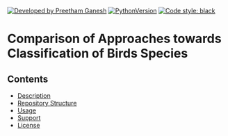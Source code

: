 [![Developed by Preetham Ganesh](https://img.shields.io/badge/Developed%20by-Preetham%20Ganesh-green)](https://preethamganesh.com)
[![PythonVersion](https://img.shields.io/badge/python-3.9-blue)](https://img.shields.io/badge/python-3.9-blue)
[![Code style: black](https://img.shields.io/badge/code%20style-black-000000.svg)](https://github.com/psf/black)

# Comparison of Approaches towards Classification of Birds Species

## Contents

- [Description](https://github.com/preetham-ganesh/bird-species-classfication#description)
- [Repository Structure](https://github.com/preetham-ganesh/bird-species-classfication#repository-structure)
- [Usage](https://github.com/preetham-ganesh/bird-species-classfication#usage)
- [Support](https://github.com/preetham-ganesh/bird-species-classfication#support)
- [License](https://github.com/preetham-ganesh/bird-species-classficationh#license)
